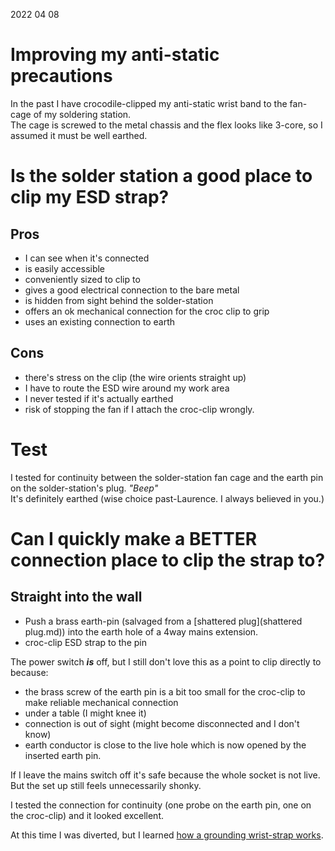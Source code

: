 2022 04 08

# Improving my anti-static precautions

In the past I have crocodile-clipped my anti-static wrist band to the fan-cage of my soldering station.  
The cage is screwed to the metal chassis and the flex looks like 3-core, so I assumed it must be well earthed.  

# Is the solder station a good place to clip my ESD strap?
## Pros
- I can see when it's connected
- is easily accessible
- conveniently sized to clip to
- gives a good electrical connection to the bare metal
- is hidden from sight behind the solder-station 
- offers an ok mechanical connection for the croc clip to grip
- uses an existing connection to earth

## Cons   
- there's stress on the clip (the wire orients straight up)
- I have to route the ESD wire around my work area
- I never tested if it's actually earthed
- risk of stopping the fan if I attach the croc-clip wrongly.

# Test  
I tested for continuity between the solder-station fan cage and the earth pin on the solder-station's plug.
*"Beep"*  
It's definitely earthed (wise choice past-Laurence. I always believed in you.)

# Can I quickly make a BETTER connection place to clip the strap to?
## Straight into the wall
- Push a brass earth-pin (salvaged from a [shattered plug](shattered plug.md)) into the earth hole of a 4way mains extension.
- croc-clip ESD strap to the pin

The power switch ***is*** off, but I still don't love this as a point to clip directly to because:
- the brass screw of the earth pin is a bit too small for the croc-clip to make reliable mechanical connection 
- under a table (I might knee it)
- connection is out of sight (might become disconnected and I don't know)
- earth conductor is close to the live hole which is now opened by the inserted earth pin.

If I leave the mains switch off it's safe because the whole socket is not live.
But the set up still feels unnecessarily shonky.

I tested the connection for continuity (one probe on the earth pin, one on the croc-clip) and it looked excellent.

At this time I was diverted, but I learned [how a grounding wrist-strap works](Anti_Static_Wrist_Strap.md).

